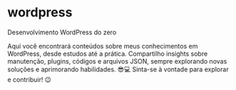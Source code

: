 # wordpress
Desenvolvimento WordPress do zero


Aqui você encontrará conteúdos sobre meus conhecimentos em WordPress, desde estudos até a prática. Compartilho insights sobre manutenção, plugins, códigos e arquivos JSON, sempre explorando novas soluções e aprimorando habilidades. 😎💻
Sinta-se à vontade para explorar e contribuir! 😉
